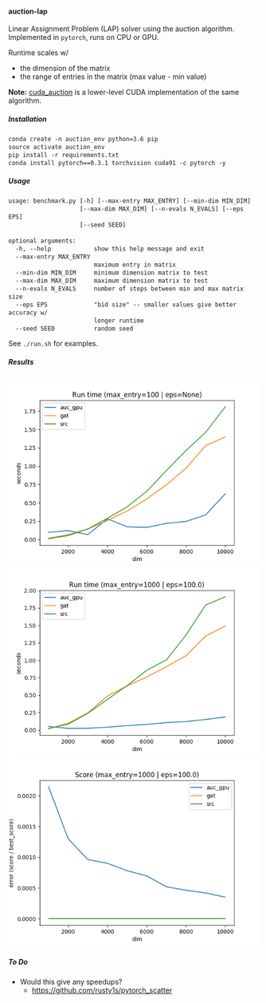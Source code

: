 #### auction-lap

Linear Assignment Problem (LAP) solver using the auction algorithm.  Implemented in `pytorch`, runs on CPU or GPU.

Runtime scales w/
 - the dimension of the matrix
 - the range of entries in the matrix (max value - min value)

__Note:__ [cuda_auction](https://github.com/bkj/cuda_auction) is a lower-level CUDA implementation of the same algorithm.

##### Installation

```
conda create -n auction_env python=3.6 pip
source activate auction_env
pip install -r requirements.txt
conda install pytorch==0.3.1 torchvision cuda91 -c pytorch -y
```

##### Usage

```
usage: benchmark.py [-h] [--max-entry MAX_ENTRY] [--min-dim MIN_DIM]
                    [--max-dim MAX_DIM] [--n-evals N_EVALS] [--eps EPS]
                    [--seed SEED]

optional arguments:
  -h, --help            show this help message and exit
  --max-entry MAX_ENTRY
                        maximum entry in matrix
  --min-dim MIN_DIM     minimum dimension matrix to test
  --max-dim MAX_DIM     maximum dimension matrix to test
  --n-evals N_EVALS     number of steps between min and max matrix size
  --eps EPS             "bid size" -- smaller values give better accuracy w/
                        longer runtime
  --seed SEED           random seed
```

See `./run.sh` for examples.

##### Results

![100-exact-time](imgs/time-100-exact.png)
![1000-approx-time](imgs/time-1000.png)
![1000-approx-score](imgs/score-1000.png)

##### To Do

 - Would this give any speedups?
    - https://github.com/rusty1s/pytorch_scatter
